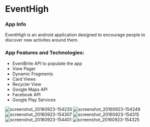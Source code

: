 # EventHigh
<h3>App Info</h3>

EventHigh is an android application designed to encourage people to discover new activites around them.

<h3>App Features and Technologies:</h3>
<ul>
<li>EventBrite API to populate the app</li>
<li>View Pager</li>
<li>Dynamic Fragments</li>
<li>Card Views</li>
<li>Recycler View</li>
<li>Google Maps API</li>
<li>Facebook API</li>
<li>Google Play Services</li>
</ul>


![screenshot_20160923-154235](https://cloud.githubusercontent.com/assets/18383811/18807103/f11e8ecc-81f3-11e6-84e8-8f2402a22e72.png)     ![screenshot_20160923-154249](https://cloud.githubusercontent.com/assets/18383811/18807107/f13ba476-81f3-11e6-854b-7b8f91a6cb01.png)
![screenshot_20160923-154307](https://cloud.githubusercontent.com/assets/18383811/18807105/f13a1a7a-81f3-11e6-9b91-82c12910b278.png)     ![screenshot_20160923-154315](https://cloud.githubusercontent.com/assets/18383811/18807106/f13aba3e-81f3-11e6-9108-51c7914f7e95.png)
![screenshot_20160923-154401](https://cloud.githubusercontent.com/assets/18383811/18807104/f138d872-81f3-11e6-90b3-5074749dfa15.png)     ![screenshot_20160923-154325](https://cloud.githubusercontent.com/assets/18383811/18807133/941b7aae-81f4-11e6-9a04-746c72279f6f.png)






